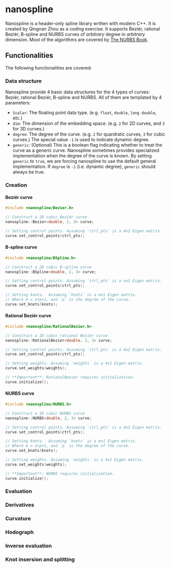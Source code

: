 # nanospline

Nanospline is a header-only spline library written with modern C++. It is
created by Qingnan Zhou as a coding exercise. It supports Beziér, rational
Beziér, B-spline and NURBS curves of _arbitrary_ degree in _arbitrary_
dimension. Most of the algorithms are covered by [The NURBS Book].

## Functionalities

The following functionalities are covered:

### Data structure

Nanospline provide 4 basic data structures for the 4 types of curves: 
Beziér, rational Beziér, B-spline and NURBS.  All of them are templated by 4
parameters:

* `Scalar`: The floating point data type.  (e.g. `float`, `double`, `long
        double`, etc.)
* `dim`: The dimension of the embedding space.  (e.g. `2` for 2D curves, and `3`
        for 3D curves.)
* `degree`: The degree of the curve.  (e.g. `2` for quardratic curves, `3` for
        cubic curves.)  The special value `-1` is used to indicate dynamic
        degree.
* `generic`: (Optional) This is a boolean flag indicating whether to treat the
        curve as a generic curve.  Nanospline sometimes provides specialized
        implementation when the degree of the curve is known.  By setting
        `generic` to `true`, we are forcing nanospline to use the default
        general implementation.  If `degree` is `-1` (i.e. dynamic degree),
        `generic` should always be true.

### Creation

#### Beziér curve

```c++
#include <nanospline/Bezier.h>

// Construct a 2D cubic Beziér curve
nanospline::Bezier<double, 2, 3> curve;

// Setting control points. Assuming `ctrl_pts` is a 4x2 Eigen matrix.
curve.set_control_points(ctrl_pts);
```

#### B-spline curve
```c++
#include <nanospline/BSpline.h>

// Construct a 2D cubic B-spline curve
nanospline::BSpline<double, 2, 3> curve;

// Setting control points. Assuming `ctrl_pts` is a nx2 Eigen matrix.
curve.set_control_points(ctrl_pts);

// Setting knots.  Assuming `knots` is a mx1 Eigen matrix.
// Where m = n+p+1, and `p` is the degree of the curve.
curve.set_knots(knots);
```

#### Rational Beziér curve

```c++
#include <nanospline/RationalBezier.h>

// Construct a 2D cubic rational Beziér curve
nanospline::RationalBezier<double, 2, 3> curve;

// Setting control points. Assuming `ctrl_pts` is a 4x2 Eigen matrix.
curve.set_control_points(ctrl_pts);

// Setting weights. Assuming `weights` is a 4x1 Eigen matrix.
curve.set_weights(weights);

// **Important**: RationalBezier requires initialization.
curve.initialize();
```

#### NURBS curve

```c++
#include <nanospline/NURBS.h>

// Construct a 2D cubic NURBS curve
nanospline::NURBS<double, 2, 3> curve;

// Setting control points. Assuming `ctrl_pts` is a 4x2 Eigen matrix.
curve.set_control_points(ctrl_pts);

// Setting knots.  Assuming `knots` is a mx1 Eigen matrix.
// Where m = n+p+1, and `p` is the degree of the curve.
curve.set_knots(knots);

// Setting weights. Assuming `weights` is a 4x1 Eigen matrix.
curve.set_weights(weights);

// **Important**: NURBS requires initialization.
curve.initialize();
```

### Evaluation

### Derivatives

### Curvature

### Hodograph

### Inverse evaluation

### Knot insersion and splitting

[The NURBS Book]: https://www.springer.com/gp/book/9783642973857
